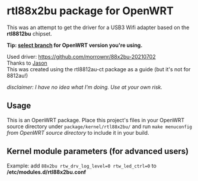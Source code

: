 # rtl88x2bu package for OpenWRT
This was an attempt to get the driver for a USB3 Wifi adapter based on the **rtl8812bu** chipset.
  
**Tip: [select branch](https://github.com/erintera/openwrt-rtl8812bu-package/branches) for OpenWRT version you're using.**  
  
Used driver: https://github.com/morrownr/88x2bu-20210702  
Thanks to [Jason](https://gitlab.com/_jason/openwrt-rtl8812bu-package)  
This was created using the rtl8812au-ct package as a guide (but it's not for 8812au!)  
  
*disclaimer: I have no idea what I'm doing. Use at your own risk.*

## Usage
This is an OpenWRT package. Place this project's files in your OpenWRT source directory under `package/kernel/rtl88x2bu/` and run `make menuconfig` *from OpenWRT source directory* to include it in your build.  

## Kernel module parameters (for advanced users)
Example: add ``88x2bu rtw_drv_log_level=0 rtw_led_ctrl=0`` to **/etc/modules.d/rtl88x2bu.conf**
